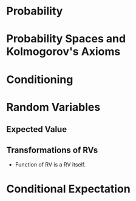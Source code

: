 Probability
============
# Probability Spaces and Kolmogorov's Axioms
# Conditioning
# Random Variables
## Expected Value
## Transformations of RVs
* Function of RV is a RV itself. 
# Conditional Expectation

